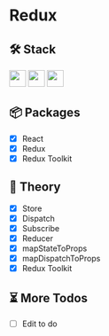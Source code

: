 # Redux

## 🛠 Stack

<img height="30" src="https://img.shields.io/badge/JavaScript-F7DF1E?style=for-the-badge&logo=Node.js&logoColor=white" /> <img height="30" src="https://img.shields.io/badge/React-61DAFB?style=for-the-badge&logo=React&logoColor=white"/> <img height="30" src="https://img.shields.io/badge/Redux-764ABC?style=for-the-badge&logo=Redux&logoColor=white" />

## 📦 Packages

- [x] React
- [x] Redux
- [x] Redux Toolkit

## 📖 Theory

- [x] Store
- [x] Dispatch
- [x] Subscribe
- [x] Reducer
- [x] mapStateToProps
- [x] mapDispatchToProps
- [x] Redux Toolkit

## ⏳ More Todos

- [ ] Edit to do
